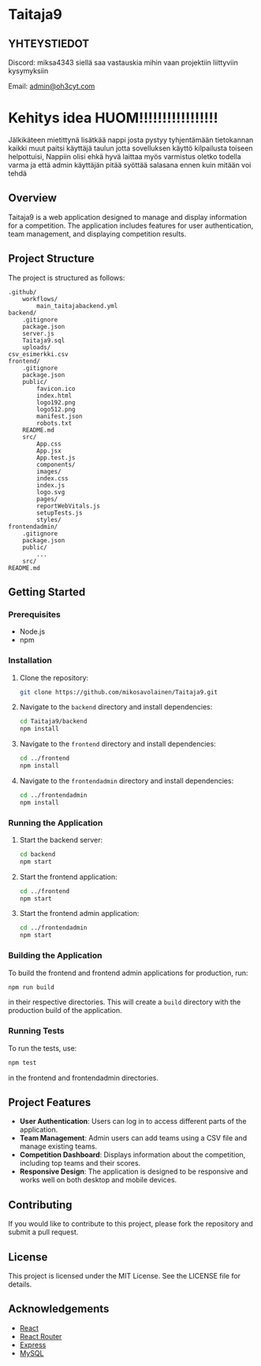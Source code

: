 # Taitaja9
## YHTEYSTIEDOT	 
Discord: miksa4343 siellä saa vastauskia mihin vaan projektiin liittyviin kysymyksiin

Email: admin@oh3cyt.com
# Kehitys idea HUOM!!!!!!!!!!!!!!!!!
Jälkikäteen mietittynä lisätkää nappi josta pystyy tyhjentämään tietokannan kaikki muut paitsi käyttäjä taulun jotta sovelluksen käyttö kilpailusta toiseen helpottuisi, Nappiin olisi ehkä hyvä laittaa myös varmistus oletko todella varma ja että admin käyttäjän pitää syöttää salasana ennen kuin mitään voi tehdä
## Overview

Taitaja9 is a web application designed to manage and display information for a competition. The application includes features for user authentication, team management, and displaying competition results.

## Project Structure

The project is structured as follows:

```
.github/
	workflows/
		main_taitajabackend.yml
backend/
	.gitignore
	package.json
	server.js
	Taitaja9.sql
	uploads/
csv_esimerkki.csv
frontend/
	.gitignore
	package.json
	public/
		favicon.ico
		index.html
		logo192.png
		logo512.png
		manifest.json
		robots.txt
	README.md
	src/
		App.css
		App.jsx
		App.test.js
		components/
		images/
		index.css
		index.js
		logo.svg
		pages/
		reportWebVitals.js
		setupTests.js
		styles/
frontendadmin/
	.gitignore
	package.json
	public/
		...
	src/
README.md
```

## Getting Started

### Prerequisites

- Node.js
- npm

### Installation

1. Clone the repository:
   ```sh
   git clone https://github.com/mikosavolainen/Taitaja9.git
   ```
2. Navigate to the `backend` directory and install dependencies:
   ```sh
   cd Taitaja9/backend
   npm install
   ```
3. Navigate to the `frontend` directory and install dependencies:
   ```sh
   cd ../frontend
   npm install
   ```
4. Navigate to the `frontendadmin` directory and install dependencies:
   ```sh
   cd ../frontendadmin
   npm install
   ```

### Running the Application

1. Start the backend server:
   ```sh
   cd backend
   npm start
   ```
2. Start the frontend application:
   ```sh
   cd ../frontend
   npm start
   ```
3. Start the frontend admin application:
   ```sh
   cd ../frontendadmin
   npm start
   ```

### Building the Application

To build the frontend and frontend admin applications for production, run:
```sh
npm run build
```
in their respective directories. This will create a `build` directory with the production build of the application.

### Running Tests

To run the tests, use:
```sh
npm test
```
in the frontend and frontendadmin directories.

## Project Features

- **User Authentication**: Users can log in to access different parts of the application.
- **Team Management**: Admin users can add teams using a CSV file and manage existing teams.
- **Competition Dashboard**: Displays information about the competition, including top teams and their scores.
- **Responsive Design**: The application is designed to be responsive and works well on both desktop and mobile devices.

## Contributing

If you would like to contribute to this project, please fork the repository and submit a pull request.

## License

This project is licensed under the MIT License. See the LICENSE file for details.

## Acknowledgements

- [React](https://reactjs.org/)
- [React Router](https://reactrouter.com/)
- [Express](https://expressjs.com/)
- [MySQL](https://www.mysql.com/)

